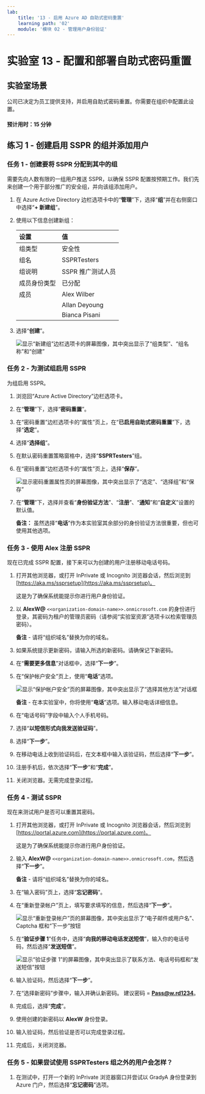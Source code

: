 ```yaml
---
lab:
    title: '13 - 启用 Azure AD 自助式密码重置'
    learning path: '02'
    module: '模块 02 - 管理用户身份验证'
---
```


# 实验室 13 - 配置和部署自助式密码重置
## 实验室场景

公司已决定为员工提供支持，并启用自助式密码重置。你需要在组织中配置此设置。

#### 预计用时：15 分钟

## 练习 1 - 创建启用 SSPR 的组并添加用户

### 任务 1 - 创建要将 SSPR 分配到其中的组

需要先向人数有限的一组用户推送 SSPR，以确保 SSPR 配置按预期工作。我们先来创建一个用于部分推广的安全组，并向该组添加用户。

1. 在 Azure Active Directory 边栏选项卡中的“**管理**”下，选择“**组**”并在右侧窗口中选择“**+ 新建组**”。

2. 使用以下信息创建新组：

    | **设置**| **值**|
    | :--- | :--- |
    | 组类型| 安全性|
    | 组名| SSPRTesters|
    | 组说明| SSPR 推广测试人员|
    | 成员身份类型| 已分配|
    | 成员| Alex Wilber |
    | |  Allan Deyoung |
    | | Bianca Pisani |
  
    
3. 选择“**创建**”。

    ![显示“新建组”边栏选项卡的屏幕图像，其中突出显示了“组类型”、“组名称”和“创建”](./media/lp2-mod2-create-sspr-security-group.png)

### 任务 2 - 为测试组启用 SSPR

为组启用 SSPR。

1. 浏览回“Azure Active Directory”边栏选项卡。

2. 在“**管理**”下，选择“**密码重置**”。

3. 在“密码重置”边栏选项卡的“属性”页上，在“**已启用自助式密码重置**”下，选择“**选定**”。

4. 选择“**选择组**”。

5. 在默认密码重置策略窗格中，选择“**SSPRTesters**”组。

6. 在“密码重置”边栏选项卡的“属性”页上，选择“**保存**”。

    ![显示密码重置属性页的屏幕图像，其中突出显示了“选定”、“选择组”和“保存”](./media/lp2-mod2-enable-password-reset-for-selected-group.png)

7. 在“**管理**”下，选择并查看“**身份验证方法**”、“**注册**”、“**通知**”和“**自定义**”设置的默认值。

    **备注：** 虽然选择“**电话**”作为本实验室其余部分的身份验证方法很重要，但也可使用其他选项。

### 任务 3 - 使用 Alex 注册 SSPR

现在已完成 SSPR 配置，接下来可以为创建的用户注册移动电话号码。

1. 打开其他浏览器，或打开 InPrivate 或 Incognito 浏览器会话，然后浏览到 [https://aka.ms/ssprsetup](https://aka.ms/ssprsetup)。

    这是为了确保系统能提示你进行用户身份验证。

2. 以 **AlexW@** `<<organization-domain-name>>.onmicrosoft.com` 的身份进行登录，其密码为租户的管理员密码（请参阅“实验室资源”选项卡以检索管理员密码）。

    **备注** - 请将“组织域名”替换为你的域名。

3. 如果系统提示更新密码，请输入所选的新密码。请确保记下新密码。

4. 在“**需要更多信息**”对话框中，选择“**下一步**”。

5. 在“保护帐户安全”页上，使用“**电话**”选项。

    ![显示“保护帐户安全”页的屏幕图像，其中突出显示了“选择其他方法”对话框](./media/lp2-mod2-keep-your-account-secure-page.png)

    **备注** - 在本实验室中，你将使用“**电话**”选项。输入移动电话详细信息。

6. 在“电话号码”字段中输入个人手机号码。
7. 选择“**以短信形式向我发送验证码**”。
8. 选择“**下一步**”。

9. 在移动电话上收到验证码后，在文本框中输入该验证码，然后选择“**下一步**”。

10. 注册手机后，依次选择“**下一步**”和“**完成**”。

11. 关闭浏览器。无需完成登录过程。

### 任务 4 - 测试 SSPR

现在来测试用户是否可以重置其密码。

1. 打开其他浏览器，或打开 InPrivate 或 Incognito 浏览器会话，然后浏览到 [https://portal.azure.com](https://portal.azure.com)。

    这是为了确保系统能提示你进行用户身份验证。

2. 输入 **AlexW@** `<<organization-domain-name>>.onmicrosoft.com`，然后选择“**下一步**”。

    **备注** - 请将“组织域名”替换为你的域名。

3. 在“输入密码”页上，选择“**忘记密码**”。

4. 在“重新登录帐户”页上，填写要求填写的信息，然后选择“**下一步**”。

    ![显示“重新登录帐户”页的屏幕图像，其中突出显示了“电子邮件或用户名”、Captcha 框和“下一步”按钮](./media/lp2-mod2-get-back-into-your-account-page.png)

5. 在“**验证步骤 1**”任务中，选择“**向我的移动电话发送短信**”，输入你的电话号码，然后选择“**发送短信**”。

    ![显示“验证步骤 1”的屏幕图像，其中突出显示了联系方法、电话号码框和“发送短信”按钮](./media/lp2-mod2-sspr-verification-step-1.png)

6. 输入验证码，然后选择“**下一步**”。

7. 在“选择新密码”步骤中，输入并确认新密码。  建议密码 = **Pass@w.rd1234**。

8. 完成后，选择“**完成**”。

9. 使用创建的新密码以 **AlexW** 身份登录。

10. 输入验证码，然后验证是否可以完成登录过程。

11. 完成后，关闭浏览器。

### 任务 5 - 如果尝试使用 SSPRTesters 组之外的用户会怎样？

1. 在测试中，打开一个新的 InPrivate 浏览器窗口并尝试以 GradyA 身份登录到 Azure 门户，然后选择“**忘记密码**”选项。
